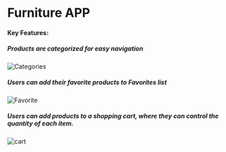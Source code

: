 # Furniture APP

#### Key Features:
##### Products are categorized for easy navigation
![Categories](https://github.com/MaiElkhodery/Furniture_APP/assets/105084125/cd57b24c-1408-45bd-aa9e-b6296b52cfec)

##### Users can add their favorite products to Favorites list
![Favorite](https://github.com/MaiElkhodery/Furniture_APP/assets/105084125/27b28690-e26f-43de-997c-271e74ea0dba)

##### Users can add products to a shopping cart, where they can control the quantity of each item.
![cart](https://github.com/MaiElkhodery/Furniture_APP/assets/105084125/c19e0f5e-8da6-47d1-9d43-92dd3ec82452)

